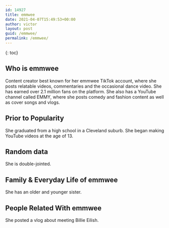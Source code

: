 ```yaml
---
id: 14927
title: emmwee
date: 2021-04-07T15:49:53+00:00
author: victor
layout: post
guid: /emmwee/
permalink: /emmwee/
---
```



{: toc}


## Who is emmwee



Content creator best known for her emmwee TikTok account, where she posts relatable videos, commentaries and the occasional dance video. She has earned over 2.1 million fans on the platform. She also has a YouTube channel called EMMY, where she posts comedy and fashion content as well as cover songs and vlogs. 

                
                
                
## Prior to Popularity



She graduated from a high school in a Cleveland suburb. She began making YouTube videos at the age of 13.

                
                
                
## Random data



She is double-jointed.

                
                
                
## Family & Everyday Life of emmwee



She has an older and younger sister. 

                
                
                
## People Related With emmwee



She posted a vlog about meeting Billie Eilish.

                
              
            
          
          
          